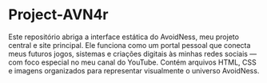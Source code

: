 # Project-AVN4r
Este repositório abriga a interface estática do AvoidNess, meu projeto central e site principal. Ele funciona como um portal pessoal que conecta meus futuros jogos, sistemas e criações digitais às minhas redes sociais — com foco especial no meu canal do YouTube. Contém arquivos HTML, CSS e imagens organizados para representar visualmente o universo AvoidNess.
